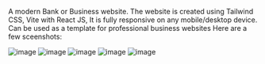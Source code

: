 A modern Bank or Business website.
The website is created using Tailwind CSS, Vite with React JS,
It is fully responsive on any mobile/desktop device. Can be used as a template for professional business websites
Here are a few sceenshots:


![image](https://user-images.githubusercontent.com/91877814/184614850-620d6627-6464-4eff-8487-1317bd08e7fc.png)
![image](https://user-images.githubusercontent.com/91877814/184614899-ac525e09-2aa4-4e91-996c-b8eebb1147fc.png)
![image](https://user-images.githubusercontent.com/91877814/184614930-b1876391-d5d7-4e8c-be1c-5c4a4391f329.png)
![image](https://user-images.githubusercontent.com/91877814/184614981-fcb7bd21-f582-48ee-8225-cdc881e04e0e.png)
![image](https://user-images.githubusercontent.com/91877814/184615048-1f220655-cf22-434c-8166-8fed7502653c.png)
